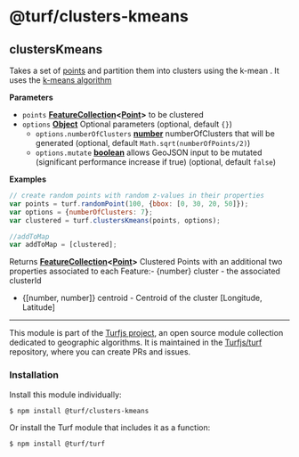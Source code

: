 # @turf/clusters-kmeans

<!-- Generated by documentation.js. Update this documentation by updating the source code. -->

## clustersKmeans

Takes a set of [points](http://geojson.org/geojson-spec.html#point) and partition them into clusters using the k-mean .
It uses the [k-means algorithm](https://en.wikipedia.org/wiki/K-means_clustering)

**Parameters**

-   `points` **[FeatureCollection](http://geojson.org/geojson-spec.html#feature-collection-objects)&lt;[Point](http://geojson.org/geojson-spec.html#point)>** to be clustered
-   `options` **[Object](https://developer.mozilla.org/en-US/docs/Web/JavaScript/Reference/Global_Objects/Object)** Optional parameters (optional, default `{}`)
    -   `options.numberOfClusters` **[number](https://developer.mozilla.org/en-US/docs/Web/JavaScript/Reference/Global_Objects/Number)** numberOfClusters that will be generated (optional, default `Math.sqrt(numberOfPoints/2)`)
    -   `options.mutate` **[boolean](https://developer.mozilla.org/en-US/docs/Web/JavaScript/Reference/Global_Objects/Boolean)** allows GeoJSON input to be mutated (significant performance increase if true) (optional, default `false`)

**Examples**

```javascript
// create random points with random z-values in their properties
var points = turf.randomPoint(100, {bbox: [0, 30, 20, 50]});
var options = {numberOfClusters: 7};
var clustered = turf.clustersKmeans(points, options);

//addToMap
var addToMap = [clustered];
```

Returns **[FeatureCollection](http://geojson.org/geojson-spec.html#feature-collection-objects)&lt;[Point](http://geojson.org/geojson-spec.html#point)>** Clustered Points with an additional two properties associated to each Feature:-   {number} cluster - the associated clusterId
-   {[number, number]} centroid - Centroid of the cluster [Longitude, Latitude]

<!-- This file is automatically generated. Please don't edit it directly:
if you find an error, edit the source file (likely index.js), and re-run
./scripts/generate-readmes in the turf project. -->

---

This module is part of the [Turfjs project](http://turfjs.org/), an open source
module collection dedicated to geographic algorithms. It is maintained in the
[Turfjs/turf](https://github.com/Turfjs/turf) repository, where you can create
PRs and issues.

### Installation

Install this module individually:

```sh
$ npm install @turf/clusters-kmeans
```

Or install the Turf module that includes it as a function:

```sh
$ npm install @turf/turf
```
